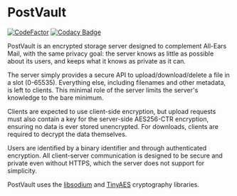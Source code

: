 # PostVault

[![CodeFactor](https://www.codefactor.io/repository/github/emp-code/PostVault/badge)](https://www.codefactor.io/repository/github/emp-code/PostVault)
[![Codacy Badge](https://app.codacy.com/project/badge/Grade/0cf32842dee24c93b0d8cb43f57162f5)](https://www.codacy.com/gh/emp-code/PostVault/dashboard?utm_source=github.com&amp;utm_medium=referral&amp;utm_content=emp-code/PostVault&amp;utm_campaign=Badge_Grade)

PostVault is an encrypted storage server designed to complement All-Ears Mail, with the same privacy goal: the server knows as little as possible about its users, and keeps what it knows as private as it can.

The server simply provides a secure API to upload/download/delete a file in a slot (0-65535). Everything else, including filenames and other metadata, is left to clients. This minimal role of the server limits the server's knowledge to the bare minimum.

Clients are expected to use client-side encryption, but upload requests must also contain a key for the server-side AES256-CTR encryption, ensuring no data is ever stored unencrypted. For downloads, clients are required to decrypt the data themselves.

Users are identified by a binary identifier and through authenticated encryption. All client-server communication is designed to be secure and private even without HTTPS, which the server does not support for simplicity.

PostVault uses the [libsodium](https://libsodium.org) and [TinyAES](https://github.com/kokke/tiny-AES-c) cryptography libraries.
